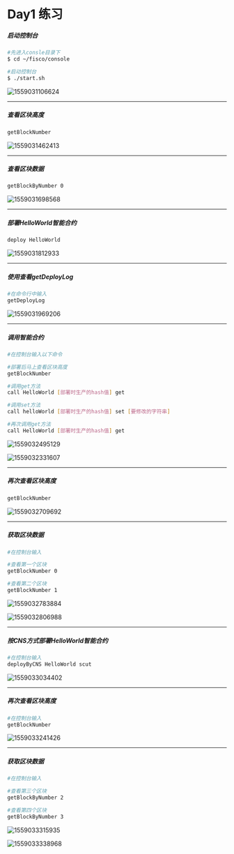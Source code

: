 # Day1 练习

##### 启动控制台

```bash
#先进入consle目录下
$ cd ~/fisco/console

#启动控制台
$ ./start.sh
```



![1559031106624](https://github.com/Max-Loo/ImageForMarkdown/blob/master/For_enterprise_software_training/For_Day1_Exercise/1559031106624.png)



---

##### 查看区块高度

```bash
getBlockNumber
```

![1559031462413](https://github.com/Max-Loo/ImageForMarkdown/blob/master/For_enterprise_software_training/For_Day1_Exercise/1559031462413.png)



---

##### 查看区块数据

```bash
getBlockByNumber 0
```

![1559031698568](https://github.com/Max-Loo/ImageForMarkdown/blob/master/For_enterprise_software_training/For_Day1_Exercise/1559031698568.png)



---

##### 部署HelloWorld智能合约

```bash
deploy HelloWorld
```

![1559031812933](https://github.com/Max-Loo/ImageForMarkdown/blob/master/For_enterprise_software_training/For_Day1_Exercise/1559031812933.png)



---

##### 使用查看getDeployLog

```bash
#在命令行中输入
getDeployLog
```

![1559031969206](https://github.com/Max-Loo/ImageForMarkdown/blob/master/For_enterprise_software_training/For_Day1_Exercise/1559031969206.png)



---

##### 调用智能合约

```bash
#在控制台输入以下命令

#部署后马上查看区块高度
getBlockNumber

#调用get方法
call HelloWorld [部署时生产的hash值] get

#调用set方法
call helloWorld [部署时生产的hash值] set [要修改的字符串]

#再次调用get方法
call HelloWorld [部署时生产的hash值] get
```

![1559032495129](https://github.com/Max-Loo/ImageForMarkdown/blob/master/For_enterprise_software_training/For_Day1_Exercise/1559032495129.png)

![1559032331607](https://github.com/Max-Loo/ImageForMarkdown/blob/master/For_enterprise_software_training/For_Day1_Exercise/1559032331607.png)



---

##### 再次查看区块高度

```bash
getBlockNumber
```

![1559032709692](https://github.com/Max-Loo/ImageForMarkdown/blob/master/For_enterprise_software_training/For_Day1_Exercise/1559032709692.png)



---

##### 获取区块数据

```bash
#在控制台输入

#查看第一个区块
getBlockNumber 0

#查看第二个区块
getBlockNumber 1
```

![1559032783884](https://github.com/Max-Loo/ImageForMarkdown/blob/master/For_enterprise_software_training/For_Day1_Exercise/1559032783884.png)

![1559032806988](https://github.com/Max-Loo/ImageForMarkdown/blob/master/For_enterprise_software_training/For_Day1_Exercise/1559032806988.png)



---

##### 按CNS方式部署HelloWorld智能合约

```bash
#在控制台输入
deployByCNS HelloWorld scut
```

![1559033034402](https://github.com/Max-Loo/ImageForMarkdown/blob/master/For_enterprise_software_training/For_Day1_Exercise/1559033034402.png)



---

##### 再次查看区块高度

```bash
#在控制台输入
getBlockNumber
```

![1559033241426](https://github.com/Max-Loo/ImageForMarkdown/blob/master/For_enterprise_software_training/For_Day1_Exercise/1559033241426.png)



---

##### 获取区块数据

```bash
#在控制台输入

#查看第三个区块
getBlockByNumber 2

#查看第四个区块
getBlockByNumber 3
```



![1559033315935](https://github.com/Max-Loo/ImageForMarkdown/blob/master/For_enterprise_software_training/For_Day1_Exercise/1559033315935.png)

![1559033338968](https://github.com/Max-Loo/ImageForMarkdown/blob/master/For_enterprise_software_training/For_Day1_Exercise/1559033338968.png)

